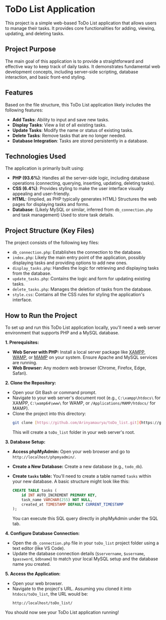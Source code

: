 # ToDo List Application

This project is a simple web-based ToDo List application that allows users to manage their tasks. It provides core functionalities for adding, viewing, updating, and deleting tasks.

## Project Purpose

The main goal of this application is to provide a straightforward and effective way to keep track of daily tasks. It demonstrates fundamental web development concepts, including server-side scripting, database interaction, and basic front-end styling.

## Features

Based on the file structure, this ToDo List application likely includes the following features:

* **Add Tasks**: Ability to input and save new tasks.
* **Display Tasks**: View a list of all existing tasks.
* **Update Tasks**: Modify the name or status of existing tasks.
* **Delete Tasks**: Remove tasks that are no longer needed.
* **Database Integration**: Tasks are stored persistently in a database.

## Technologies Used

The application is primarily built using:

* **PHP (93.6%)**: Handles all the server-side logic, including database operations (connecting, querying, inserting, updating, deleting tasks).
* **CSS (6.4%)**: Provides styling to make the user interface visually appealing and user-friendly.
* **HTML**: (Implied, as PHP typically generates HTML) Structures the web pages for displaying tasks and forms.
* **Database**: (Likely MySQL or similar, inferred from `db_connection.php` and task management) Used to store task details.

## Project Structure (Key Files)

The project consists of the following key files:

* `db_connection.php`: Establishes the connection to the database.
* `index.php`: Likely the main entry point of the application, possibly displaying tasks and providing options to add new ones.
* `display_tasks.php`: Handles the logic for retrieving and displaying tasks from the database.
* `update_tasks.php`: Contains the logic and form for updating existing tasks.
* `delete_tasks.php`: Manages the deletion of tasks from the database.
* `style.css`: Contains all the CSS rules for styling the application's interface.

## How to Run the Project

To set up and run this ToDo List application locally, you'll need a web server environment that supports PHP and a MySQL database.

**1. Prerequisites:**

* **Web Server with PHP:** Install a local server package like [XAMPP](https://www.apachefriends.org/index.html), [WAMP](https://www.wampserver.com/en/), or [MAMP](https://www.mamp.info/en/) on your system. Ensure Apache and MySQL services are running.
* **Web Browser:** Any modern web browser (Chrome, Firefox, Edge, Safari).

**2. Clone the Repository:**

* Open your Git Bash or command prompt.
* Navigate to your web server's document root (e.g., `C:\xampp\htdocs\` for XAMPP, `C:\wamp64\www\` for WAMP, or `/Applications/MAMP/htdocs/` for MAMP).
* Clone the project into this directory:
    ```bash
    git clone [https://github.com/Arinyamaurya/toDo_list.git](https://github.com/Arinyamaurya/toDo_list.git)
    ```
    This will create a `toDo_list` folder in your web server's root.

**3. Database Setup:**

* **Access phpMyAdmin:** Open your web browser and go to `http://localhost/phpmyadmin/`.
* **Create a New Database:** Create a new database (e.g., `todo_db`).
* **Create `tasks` table:** You'll need to create a table named `tasks` within your new database. A basic structure might look like this:

    ```sql
    CREATE TABLE tasks (
        id INT AUTO_INCREMENT PRIMARY KEY,
        task_name VARCHAR(255) NOT NULL,
        created_at TIMESTAMP DEFAULT CURRENT_TIMESTAMP
    );
    ```
    You can execute this SQL query directly in phpMyAdmin under the SQL tab.

**4. Configure Database Connection:**

* Open the `db_connection.php` file in your `toDo_list` project folder using a text editor (like VS Code).
* Update the database connection details (`$servername`, `$username`, `$password`, `$dbname`) to match your local MySQL setup and the database name you created.

**5. Access the Application:**

* Open your web browser.
* Navigate to the project's URL. Assuming you cloned it into `htdocs/toDo_list`, the URL would be:
    ```
    http://localhost/toDo_list/
    ```

You should now see your ToDo List application running!
